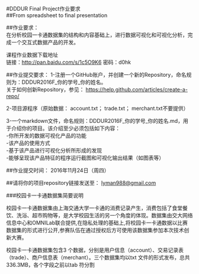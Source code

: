 #DDDUR Final Project作业要求  
##From spreadsheet to final presentation  

##作业要求：  
在分析校园一卡通数据集的结构和内容基础上，进行数据可视化和可视化分析，完成一个交互式数据产品的开发。  

课程作业数据下载地址  
链接：http://pan.baidu.com/s/1c5O9K6 密码：d0hk

##作业提交要求：
1-注册一个GitHub账户，并创建一个新的Repository，命名规则为：DDDUR2016F_你的学号_你的姓名。  
关于如何创新Repository，参见：
https://help.github.com/articles/create-a-repo/

2-项目源程序（原始数据： account.txt； trade.txt； merchant.txt不要提供）  

3-一个markdown文件，命名规则：DDDUR2016F_你的学号_你的姓名.md，用于介绍你的项目。该介绍至少必须包括如下内容：  
-你所开发的数据可视化产品的功能  
-该产品的使用方式  
-基于该产品进行可视化分析所形成的发现  
-能够呈现该产品特征的程序运行截图和可视化输出结果（如图表等）  

##作业提交时间：
2016年11月24日（周四）  

##请将你的项目repository链接发送至：
lyman988@gmail.com  


###校园卡一卡通数据集简要说明  

校园卡一卡通数据集由上海交通大学一卡通的消费记录产生，消费包括了食堂餐饮、洗浴、超市购物等，是大学校园生活的另一个角度的体现。数据集由交大网络信息中心和OMNILab联合提供,在隐私处理的基础上,将校园卡一卡通数据以比赛数据集的形式进行公开,参赛队伍在通过授权后方可使用该数据集参加本次技术创新大赛。  

校园卡一卡通数据集包含3 个数据，分别是用户信息（account）、交易记录表（trade）、商户信息表（merchant）。三个数据集均以txt 文件的形式发布，总共336.3MB，各个字段之前以tab 符分割
